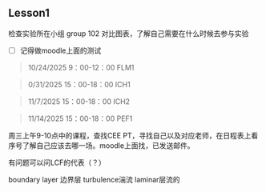 ## Lesson1
检查实验所在小组
group 102
对比图表，了解自己需要在什么时候去参与实验
- [ ] 记得做moodle上面的测试

>10/24/2025 9：00-12：00
FLM1

>0/31/2025 15：00-18：00
ICH1

>11/7/2025 15：00-18：00
ICH2

>11/14/2025 15：00-18：00
PEF1




周三上午9-10点中的课程，查找CEE PT，寻找自己以及对应老师，在日程表上看序号了解自己应该去哪一场。moodle上面找，已发送邮件。

有问题可以问LCF的代表（？）


boundary layer 边界层
turbulence湍流
laminar层流的

